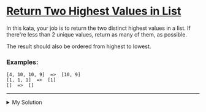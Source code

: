 # [Return Two Highest Values in List](https://www.codewars.com/kata/57ab3c09bb994429df000a4a)

In this kata, your job is to return the two distinct highest values in a list. If there're less than 2 unique values,
return as many of them, as possible.

The result should also be ordered from highest to lowest.

### Examples:

```
[4, 10, 10, 9]  =>  [10, 9]
[1, 1, 1]  =>  [1]
[]  =>  []
```

---

<details><summary>My Solution</summary>

```js
function twoHighest(arr) {
  const uniqueArr = [...new Set(arr)]

  return uniqueArr.sort((a, b) => b - a).slice(0, 2)
}
```

</details>
